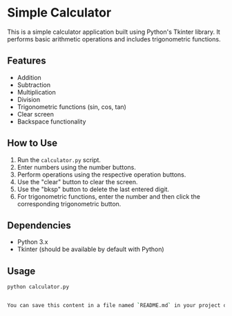 # Simple Calculator

This is a simple calculator application built using Python's Tkinter library. It performs basic arithmetic operations and includes trigonometric functions.

## Features

- Addition
- Subtraction
- Multiplication
- Division
- Trigonometric functions (sin, cos, tan)
- Clear screen
- Backspace functionality

## How to Use

1. Run the `calculator.py` script.
2. Enter numbers using the number buttons.
3. Perform operations using the respective operation buttons.
4. Use the "clear" button to clear the screen.
5. Use the "bksp" button to delete the last entered digit.
6. For trigonometric functions, enter the number and then click the corresponding trigonometric button.

## Dependencies

- Python 3.x
- Tkinter (should be available by default with Python)

## Usage

```bash
python calculator.py


You can save this content in a file named `README.md` in your project directory. Adjust any details as needed for your project.
